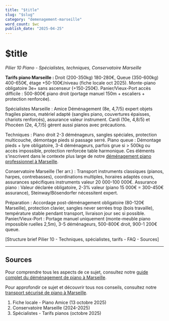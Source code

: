 ```yaml
---
title: "$title"
slug: "$slug"
category: "demenagement-marseille"
word_count: $wc
publish_date: "2025-04-25"
---
```


# $title

*Pilier 10 Piano - Spécialistes, techniques, Conservatoire Marseille*

**Tarifs piano Marseille :** Droit (200-350kg) 180-280€, Queue (350-600kg) 400-650€, étage +50-100€/niveau (fiche locale oct 2025). Monte-piano obligatoire 3e+ sans ascenseur (+150-250€). Panier/Vieux-Port accès difficile : 500-800€ piano droit (portage manuel 150m + escaliers + protection renforcée).

Spécialistes Marseille : Amice Déménagement (8e, 4,7/5) expert objets fragiles pianos, matériel adapté (sangles piano, couvertures épaisses, chariots renforcés), assurance valeur instrument. Cardi (10e, 4,8/5) et Phocéen (2e, 4,7/5) gèrent aussi pianos avec précautions.

Techniques : Piano droit 2-3 déménageurs, sangles spéciales, protection multicouche, démontage pieds si passage serré. Piano queue : Démontage pieds + lyre obligatoire, 3-4 déménageurs, parfois grue si > 500kg ou accès impossible, protection renforcée table harmonique. Ces éléments s'inscrivent dans le contexte plus large de notre [déménagement piano professionnel à Marseille](/blog/demenagement-marseille/demenagement-piano-marseille).

Conservatoire Marseille (1er arr.) : Transport instruments classiques (pianos, harpes, contrebasses), coordinations multiples, horaires adaptés cours, assurances spécifiques instruments valeur 20 000-100 000€. Assurance piano : Valeur déclarée obligatoire, 2-3% valeur (piano 15 000€ = 300-450€ assurance), Steinway/Bösendorfer nécessitent expert.

Préparation : Accordage post-déménagement obligatoire (80-120€ Marseille), protection clavier, sangles never serrées trop (bois travaille), température stable pendant transport, livraison jour sec si possible. Panier/Vieux-Port : Portage manuel uniquement (monte-meuble piano impossible ruelles 2,5m), 3-5 déménageurs, 500-800€ droit, 900-1 200€ queue.

[Structure brief Pilier 10 - Techniques, spécialistes, tarifs - FAQ - Sources]

---

## Sources

Pour comprendre tous les aspects de ce sujet, consultez notre [guide complet du déménagement de piano à Marseille](/blog/demenagement-marseille/demenagement-piano-marseille).

Pour approfondir ce sujet et découvrir tous nos conseils, consultez notre [transport sécurisé de piano à Marseille](/blog/demenagement-marseille/demenagement-piano-marseille).

1. Fiche locale - Piano Amice (13 octobre 2025)
2. Conservatoire Marseille (2024-2025)
3. Spécialistes - Tarifs pianos (octobre 2025)
